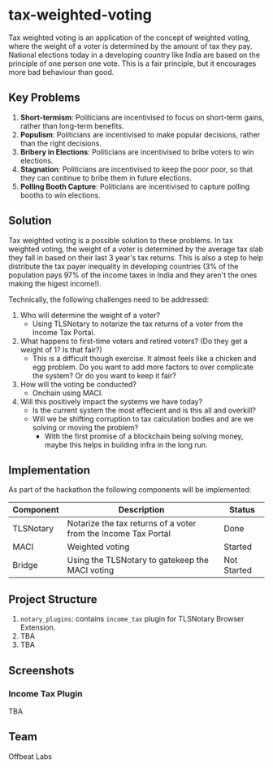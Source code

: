# tax-weighted-voting

Tax weighted voting is an application of the concept of weighted voting, where the weight of a voter is determined by the amount of tax they pay. National elections today in a developing country like India are based on the principle of one person one vote. This is a fair principle, but it encourages more bad behaviour than good.

## Key Problems

1. **Short-termism**: Politicians are incentivised to focus on short-term gains, rather than long-term benefits.
2. **Populism**: Politicians are incentivised to make popular decisions, rather than the right decisions.
3. **Bribery in Elections**: Politicians are incentivised to bribe voters to win elections.
4. **Stagnation**: Politicians are incentivised to keep the poor poor, so that they can continue to bribe them in future elections.
5. **Polling Booth Capture**: Politicians are incentivised to capture polling booths to win elections.

## Solution

Tax weighted voting is a possible solution to these problems. In tax weighted voting, the weight of a voter is determined by the average tax slab they fall in based on their last 3 year's tax returns. This is also a step to help distribute the tax payer inequality in developing countries (3% of the population pays 97% of the income taxes in India and they aren't the ones making the higest income!).

Technically, the following challenges need to be addressed:

1. Who will determine the weight of a voter?
   - Using TLSNotary to notarize the tax returns of a voter from the Income Tax Portal.
2. What happens to first-time voters and retired voters? (Do they get a weight of 1? Is that fair?)
   - This is a difficult though exercise. It almost feels like a chicken and egg problem. Do you want to add more factors to over complicate the system? Or do you want to keep it fair?
3. How will the voting be conducted?
   - Onchain using MACI.
4. Will this positively impact the systems we have today?
   - Is the current system the most effecient and is this all and overkill?
   - Will we be shifting corruption to tax calculation bodies and are we solving or moving the problem?
     - With the first promise of a blockchain being solving money, maybe this helps in building infra in the long run.

## Implementation

As part of the hackathon the following components will be implemented:

| Component | Description                                                    | Status      |
| --------- | -------------------------------------------------------------- | ----------- |
| TLSNotary | Notarize the tax returns of a voter from the Income Tax Portal | Done        |
| MACI      | Weighted voting                                                | Started     |
| Bridge    | Using the TLSNotary to gatekeep the MACI voting                | Not Started |

## Project Structure

1. `notary_plugins`: contains `income_tax` plugin for TLSNotary Browser Extension.
2. TBA
3. TBA

## Screenshots

### Income Tax Plugin

TBA

## Team

Offbeat Labs
